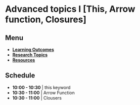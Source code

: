 # Advanced topics I [This, Arrow function, Closures]

## Menu
- **[Learning Outcomes](./learning-outcomes.md)**
- **[Research Topics](./research-topics.md)**
- **[Resources](./resources.md)**

## Schedule

- **10:00 - 10:30** | this keyword 
- **10:30 - 11:00** | Arrow Function 
- **10:30 - 11:00** | Clousers


